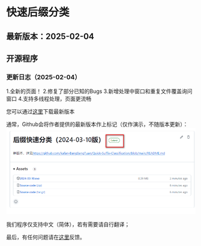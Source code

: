 # 快速后缀分类
## 最新版本：2025-02-04
## 开源程序

### 更新日志（2025-02-04）
1.全新的页面！
2.修复了部分已知的Bugs
3.新增处理中窗口和重复文件覆盖询问窗口
4.支持多线程处理，页面更流畅


您可以通过[这里](https://github.com/kafan-BangBangTuan/Quick-Suffix-Classification/releases)下载最新版本

通常，Github会将作者提供的最新版本作上标记（仅作演示，不随版本更新）：
![](https://github.com/kafan-BangBangTuan/picx-images-hosting/blob/master/00035sW2024-03-10.png)

我们程序仅支持中文（简体），若有需要请自行翻译；

最后，有任何问题请在[这里](https://github.com/kafan-BangBangTuan/Quick-Suffix-Classification/discussions)反馈。
